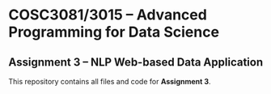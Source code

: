 # COSC3081/3015 – Advanced Programming for Data Science  
## Assignment 3 – NLP Web-based Data Application

This repository contains all files and code for **Assignment 3**.